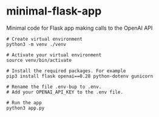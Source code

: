 # minimal-flask-app
Minimal code for Flask app making calls to the OpenAI API

```
# Create virtual environment
python3 -m venv ./venv

# Activate your virtual environment
source venv/bin/activate

# Install the required packages. For example
pip3 install flask openai==0.28 python-dotenv gunicorn

# Rename the file .env-bup to .env. 
# Add your OPENAI_API_KEY to the .env file.

# Run the app
python3 app.py
```